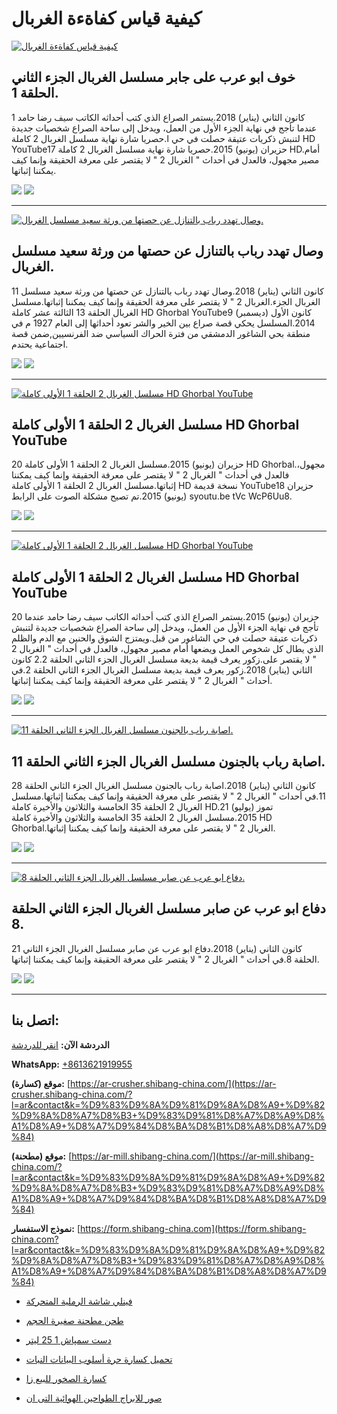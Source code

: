 # كيفية قياس كفاةءة الغربال

<a href="https://swt.shibang-china.com/?l=ar&img&k=%D9%83%D9%8A%D9%81%D9%8A%D8%A9+%D9%82%D9%8A%D8%A7%D8%B3+%D9%83%D9%81%D8%A7%D8%A9%D8%A1%D8%A9+%D8%A7%D9%84%D8%BA%D8%B1%D8%A8%D8%A7%D9%84" target="_blank">![كيفية قياس كفاةءة الغربال](http://static.shibang-china.com/all-800x300/94.jpg)</a>

## خوف ابو عرب على جابر مسلسل الغربال الجزء الثاني الحلقة 1.
1 كانون الثاني (يناير) 2018.يستمر الصراع الذي كتب أحداثه الكاتب سيف رضا حامد عندما تأجج في نهاية الجزء الأول من العمل، ويدخل إلى ساحة الصراع شخصيات جديدة لتنبش ذكريات عتيقة حصلت في حي ا.حصريا شارة نهاية مسلسل الغربال 2 كاملة HD YouTube17 حزيران (يونيو) 2015.حصريا شارة نهاية مسلسل الغربال 2 كاملة HD.أمام مصير مجهول، فالعدل في أحداث &quot; الغربال 2 &quot; لا يقتصر على معرفة الحقيقة وإنما كيف يمكننا إثباتها.


<a href="https://whatsapp.shibangsoft.com/WhatsApp.php" target="_blank" title="WhatsApp">![](http://static.shibang-china.com/icon/whatsapp.png)</a> <a href="https://swt.shibang-china.com/?l=ar&icon&k=%D9%83%D9%8A%D9%81%D9%8A%D8%A9+%D9%82%D9%8A%D8%A7%D8%B3+%D9%83%D9%81%D8%A7%D8%A9%D8%A1%D8%A9+%D8%A7%D9%84%D8%BA%D8%B1%D8%A8%D8%A7%D9%84" target="_blank">![](http://static.shibang-china.com/icon/chat-ar.png)</a>

---

<a href="https://swt.shibang-china.com/?l=ar&img&k=%D9%83%D9%8A%D9%81%D9%8A%D8%A9+%D9%82%D9%8A%D8%A7%D8%B3+%D9%83%D9%81%D8%A7%D8%A9%D8%A1%D8%A9+%D8%A7%D9%84%D8%BA%D8%B1%D8%A8%D8%A7%D9%84" target="_blank">![وصال تهدد رباب بالتنازل عن حصتها من ورثة سعيد مسلسل الغربال.](http://static.shibang-china.com/all-800x300/38.jpg)</a>

## وصال تهدد رباب بالتنازل عن حصتها من ورثة سعيد مسلسل الغربال.
11 كانون الثاني (يناير) 2018.وصال تهدد رباب بالتنازل عن حصتها من ورثة سعيد مسلسل الغربال الجزء.الغربال 2 &quot; لا يقتصر على معرفة الحقيقة وإنما كيف يمكننا إثباتها.مسلسل الغربال الحلقة 13 الثالثة عشر كاملة HD Ghorbal YouTube9 كانون الأول (ديسمبر) 2014.المسلسل يحكي قصة صراع بين الخير والشر تعود أحداثها إلى العام 1927 م في منطقة بحي الشاغور الدمشقي من فترة الحراك السياسي ضد الفرنسيين,ضمن قصة اجتماعية يحتدم.


<a href="https://whatsapp.shibangsoft.com/WhatsApp.php" target="_blank" title="WhatsApp">![](http://static.shibang-china.com/icon/whatsapp.png)</a> <a href="https://swt.shibang-china.com/?l=ar&icon&k=%D9%83%D9%8A%D9%81%D9%8A%D8%A9+%D9%82%D9%8A%D8%A7%D8%B3+%D9%83%D9%81%D8%A7%D8%A9%D8%A1%D8%A9+%D8%A7%D9%84%D8%BA%D8%B1%D8%A8%D8%A7%D9%84" target="_blank">![](http://static.shibang-china.com/icon/chat-ar.png)</a>

---

<a href="https://swt.shibang-china.com/?l=ar&img&k=%D9%83%D9%8A%D9%81%D9%8A%D8%A9+%D9%82%D9%8A%D8%A7%D8%B3+%D9%83%D9%81%D8%A7%D8%A9%D8%A1%D8%A9+%D8%A7%D9%84%D8%BA%D8%B1%D8%A8%D8%A7%D9%84" target="_blank">![مسلسل الغربال 2 الحلقة 1 الأولى كاملة HD Ghorbal YouTube](http://static.shibang-china.com/all-800x300/1147.jpg)</a>

## مسلسل الغربال 2 الحلقة 1 الأولى كاملة HD Ghorbal YouTube
20 حزيران (يونيو) 2015.مسلسل الغربال 2 الحلقة 1 الأولى كاملة HD Ghorbal.مجهول، فالعدل في أحداث &quot; الغربال 2 &quot; لا يقتصر على معرفة الحقيقة وإنما كيف يمكننا إثباتها.مسلسل الغربال 2 الحلقة 1 الأولى كاملة HD نسخة قديمة YouTube18 حزيران (يونيو) 2015.تم تصيح مشكلة الصوت على الرابط syoutu.be tVc WcP6Uu8.


<a href="https://whatsapp.shibangsoft.com/WhatsApp.php" target="_blank" title="WhatsApp">![](http://static.shibang-china.com/icon/whatsapp.png)</a> <a href="https://swt.shibang-china.com/?l=ar&icon&k=%D9%83%D9%8A%D9%81%D9%8A%D8%A9+%D9%82%D9%8A%D8%A7%D8%B3+%D9%83%D9%81%D8%A7%D8%A9%D8%A1%D8%A9+%D8%A7%D9%84%D8%BA%D8%B1%D8%A8%D8%A7%D9%84" target="_blank">![](http://static.shibang-china.com/icon/chat-ar.png)</a>

---

<a href="https://swt.shibang-china.com/?l=ar&img&k=%D9%83%D9%8A%D9%81%D9%8A%D8%A9+%D9%82%D9%8A%D8%A7%D8%B3+%D9%83%D9%81%D8%A7%D8%A9%D8%A1%D8%A9+%D8%A7%D9%84%D8%BA%D8%B1%D8%A8%D8%A7%D9%84" target="_blank">![مسلسل الغربال 2 الحلقة 1 الأولى كاملة HD Ghorbal YouTube](http://static.shibang-china.com/all-800x300/929.jpg)</a>

## مسلسل الغربال 2 الحلقة 1 الأولى كاملة HD Ghorbal YouTube
20 حزيران (يونيو) 2015.يستمر الصراع الذي كتب أحداثه الكاتب سيف رضا حامد عندما تأجج في نهاية الجزء الأول من العمل، ويدخل إلى ساحة الصراع شخصيات جديدة لتنبش ذكريات عتيقة حصلت في حي الشاغور من قبل.ويمتزج الشوق والحنين مع الدم والظلم الذي يطال كل شخوص العمل ويضعها أمام مصير مجهول، فالعدل في أحداث &quot; الغربال 2 &quot; لا يقتصر على.زكور يعرف قيمة بديعة مسلسل الغربال الجزء الثاني الحلقة 2.2 كانون الثاني (يناير) 2018.زكور يعرف قيمة بديعة مسلسل الغربال الجزء الثاني الحلقة 2.في أحداث &quot; الغربال 2 &quot; لا يقتصر على معرفة الحقيقة وإنما كيف يمكننا إثباتها.


<a href="https://whatsapp.shibangsoft.com/WhatsApp.php" target="_blank" title="WhatsApp">![](http://static.shibang-china.com/icon/whatsapp.png)</a> <a href="https://swt.shibang-china.com/?l=ar&icon&k=%D9%83%D9%8A%D9%81%D9%8A%D8%A9+%D9%82%D9%8A%D8%A7%D8%B3+%D9%83%D9%81%D8%A7%D8%A9%D8%A1%D8%A9+%D8%A7%D9%84%D8%BA%D8%B1%D8%A8%D8%A7%D9%84" target="_blank">![](http://static.shibang-china.com/icon/chat-ar.png)</a>

---

<a href="https://swt.shibang-china.com/?l=ar&img&k=%D9%83%D9%8A%D9%81%D9%8A%D8%A9+%D9%82%D9%8A%D8%A7%D8%B3+%D9%83%D9%81%D8%A7%D8%A9%D8%A1%D8%A9+%D8%A7%D9%84%D8%BA%D8%B1%D8%A8%D8%A7%D9%84" target="_blank">![اصابة رباب بالجنون مسلسل الغربال الجزء الثاني الحلقة 11.](http://static.shibang-china.com/all-800x300/1374.jpg)</a>

## اصابة رباب بالجنون مسلسل الغربال الجزء الثاني الحلقة 11.
28 كانون الثاني (يناير) 2018.اصابة رباب بالجنون مسلسل الغربال الجزء الثاني الحلقة 11.في أحداث &quot; الغربال 2 &quot; لا يقتصر على معرفة الحقيقة وإنما كيف يمكننا إثباتها.مسلسل الغربال 2 الحلقة 35 الخامسة والثلاثون والأخيرة كاملة HD.21 تموز (يوليو) 2015.مسلسل الغربال 2 الحلقة 35 الخامسة والثلاثون والأخيرة كاملة HD Ghorbal.الغربال 2 &quot; لا يقتصر على معرفة الحقيقة وإنما كيف يمكننا إثباتها.


<a href="https://whatsapp.shibangsoft.com/WhatsApp.php" target="_blank" title="WhatsApp">![](http://static.shibang-china.com/icon/whatsapp.png)</a> <a href="https://swt.shibang-china.com/?l=ar&icon&k=%D9%83%D9%8A%D9%81%D9%8A%D8%A9+%D9%82%D9%8A%D8%A7%D8%B3+%D9%83%D9%81%D8%A7%D8%A9%D8%A1%D8%A9+%D8%A7%D9%84%D8%BA%D8%B1%D8%A8%D8%A7%D9%84" target="_blank">![](http://static.shibang-china.com/icon/chat-ar.png)</a>

---

<a href="https://swt.shibang-china.com/?l=ar&img&k=%D9%83%D9%8A%D9%81%D9%8A%D8%A9+%D9%82%D9%8A%D8%A7%D8%B3+%D9%83%D9%81%D8%A7%D8%A9%D8%A1%D8%A9+%D8%A7%D9%84%D8%BA%D8%B1%D8%A8%D8%A7%D9%84" target="_blank">![دفاع ابو عرب عن صابر مسلسل الغربال الجزء الثاني الحلقة 8.](http://static.shibang-china.com/all-800x300/1084.jpg)</a>

## دفاع ابو عرب عن صابر مسلسل الغربال الجزء الثاني الحلقة 8.
21 كانون الثاني (يناير) 2018.دفاع ابو عرب عن صابر مسلسل الغربال الجزء الثاني الحلقة 8.في أحداث &quot; الغربال 2 &quot; لا يقتصر على معرفة الحقيقة وإنما كيف يمكننا إثباتها.

<a href="https://whatsapp.shibangsoft.com/WhatsApp.php" target="_blank" title="WhatsApp">![](http://static.shibang-china.com/icon/whatsapp.png)</a> <a href="https://swt.shibang-china.com/?l=ar&icon&k=%D9%83%D9%8A%D9%81%D9%8A%D8%A9+%D9%82%D9%8A%D8%A7%D8%B3+%D9%83%D9%81%D8%A7%D8%A9%D8%A1%D8%A9+%D8%A7%D9%84%D8%BA%D8%B1%D8%A8%D8%A7%D9%84" target="_blank">![](http://static.shibang-china.com/icon/chat-ar.png)</a>

---
## اتصل بنا:

**الدردشة الآن:** [انقر للدردشة](https://swt.shibang-china.com?l=ar&contact&k=%D9%83%D9%8A%D9%81%D9%8A%D8%A9+%D9%82%D9%8A%D8%A7%D8%B3+%D9%83%D9%81%D8%A7%D8%A9%D8%A1%D8%A9+%D8%A7%D9%84%D8%BA%D8%B1%D8%A8%D8%A7%D9%84)

**WhatsApp:**  [+8613621919955](https://whatsapp.shibangsoft.com/WhatsApp.php)

**موقع (كسارة):** [https://ar-crusher.shibang-china.com/](https://ar-crusher.shibang-china.com/?l=ar&contact&k=%D9%83%D9%8A%D9%81%D9%8A%D8%A9+%D9%82%D9%8A%D8%A7%D8%B3+%D9%83%D9%81%D8%A7%D8%A9%D8%A1%D8%A9+%D8%A7%D9%84%D8%BA%D8%B1%D8%A8%D8%A7%D9%84)

**موقع (مطحنة):** [https://ar-mill.shibang-china.com/](https://ar-mill.shibang-china.com/?l=ar&contact&k=%D9%83%D9%8A%D9%81%D9%8A%D8%A9+%D9%82%D9%8A%D8%A7%D8%B3+%D9%83%D9%81%D8%A7%D8%A9%D8%A1%D8%A9+%D8%A7%D9%84%D8%BA%D8%B1%D8%A8%D8%A7%D9%84)

**نموذج الاستفسار:** [https://form.shibang-china.com](https://form.shibang-china.com?l=ar&contact&k=%D9%83%D9%8A%D9%81%D9%8A%D8%A9+%D9%82%D9%8A%D8%A7%D8%B3+%D9%83%D9%81%D8%A7%D8%A9%D8%A1%D8%A9+%D8%A7%D9%84%D8%BA%D8%B1%D8%A8%D8%A7%D9%84)

* [فينلي شاشة الرملية المتحركة](../25/%D9%81%D9%8A%D9%86%D9%84%D9%8A%20%D8%B4%D8%A7%D8%B4%D8%A9%20%D8%A7%D9%84%D8%B1%D9%85%D9%84%D9%8A%D8%A9%20%D8%A7%D9%84%D9%85%D8%AA%D8%AD%D8%B1%D9%83%D8%A9.md)

* [طحن مطحنة صغيرة الحجم](../23/%D8%B7%D8%AD%D9%86%20%D9%85%D8%B7%D8%AD%D9%86%D8%A9%20%D8%B5%D8%BA%D9%8A%D8%B1%D8%A9%20%D8%A7%D9%84%D8%AD%D8%AC%D9%85.md)

* [دست سمپاش 1 25 لیتر](../21/%D8%AF%D8%B3%D8%AA%20%D8%B3%D9%85%D9%BE%D8%A7%D8%B4%201%2025%20%D9%84%DB%8C%D8%AA%D8%B1.md)

* [تحميل كسارة حرة أسلوب البيانات النبات](../23/%D8%AA%D8%AD%D9%85%D9%8A%D9%84%20%D9%83%D8%B3%D8%A7%D8%B1%D8%A9%20%D8%AD%D8%B1%D8%A9%20%D8%A3%D8%B3%D9%84%D9%88%D8%A8%20%D8%A7%D9%84%D8%A8%D9%8A%D8%A7%D9%86%D8%A7%D8%AA%20%D8%A7%D9%84%D9%86%D8%A8%D8%A7%D8%AA.md)

* [كسارة الصخور للبيع زا](../24/%D9%83%D8%B3%D8%A7%D8%B1%D8%A9%20%D8%A7%D9%84%D8%B5%D8%AE%D9%88%D8%B1%20%D9%84%D9%84%D8%A8%D9%8A%D8%B9%20%D8%B2%D8%A7.md)

* [صور للابراج الطواحين الهوائية التى ان](../22/%D8%B5%D9%88%D8%B1%20%D9%84%D9%84%D8%A7%D8%A8%D8%B1%D8%A7%D8%AC%20%D8%A7%D9%84%D8%B7%D9%88%D8%A7%D8%AD%D9%8A%D9%86%20%D8%A7%D9%84%D9%87%D9%88%D8%A7%D8%A6%D9%8A%D8%A9%20%D8%A7%D9%84%D8%AA%D9%89%20%D8%A7%D9%86.md)